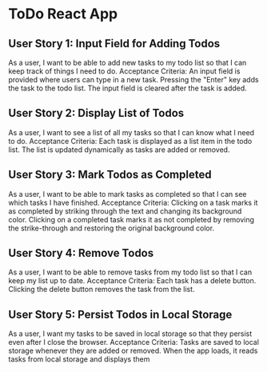 # ToDo React App
## User Story 1: Input Field for Adding Todos
As a user, I want to be able to add new tasks to my todo list so that I can keep track of things I need to do.
Acceptance Criteria:
An input field is provided where users can type in a new task.
Pressing the "Enter" key adds the task to the todo list.
The input field is cleared after the task is added.

## User Story 2: Display List of Todos
As a user, I want to see a list of all my tasks so that I can know what I need to do.
Acceptance Criteria:
Each task is displayed as a list item in the todo list.
The list is updated dynamically as tasks are added or removed.


## User Story 3: Mark Todos as Completed
As a user, I want to be able to mark tasks as completed so that I can see which tasks I have finished.
Acceptance Criteria:
Clicking on a task marks it as completed by striking through the text and changing its background color.
Clicking on a completed task marks it as not completed by removing the strike-through and restoring the original background color.

## User Story 4: Remove Todos
As a user, I want to be able to remove tasks from my todo list so that I can keep my list up to date.
Acceptance Criteria:
Each task has a delete button.
Clicking the delete button removes the task from the list.

## User Story 5: Persist Todos in Local Storage
As a user, I want my tasks to be saved in local storage so that they persist even after I close the browser.
Acceptance Criteria:
Tasks are saved to local storage whenever they are added or removed.
When the app loads, it reads tasks from local storage and displays them